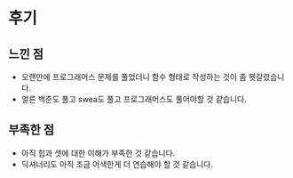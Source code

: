# 후기

## 느낀 점

- 오랜만에 프로그래머스 문제를 풀었더니 함수 형태로 작성하는 것이 좀 헷갈렸습니다.
- 얼른 백준도 풀고 swea도 풀고 프로그래머스도 풀어야할 것 같습니다.



## 부족한 점

- 아직 힙과 셋에 대한 이해가 부족한 것 같습니다.
- 딕셔너리도 아직 조금 어색한게 더 연습해야 할 것 같습니다.